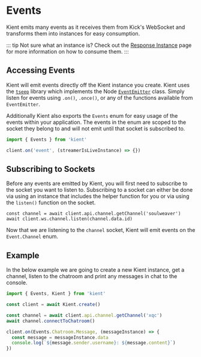 # Events

Kient emits many events as it receives them from Kick's WebSocket and transforms them into instances for easy consumption.

::: tip
Not sure what an instance is? Check out the [Response Instance](./response-instance.md) page for more information on how to consume them.
:::

## Accessing Events

Kient will emit events directly off the Kient instance you create. Kient uses the [`tseep`](https://github.com/Morglod/tseep) library which implements the Node [`EventEmitter`](https://nodejs.org/api/events.html#class-eventemitter) class. Simply listen for events using `.on()`, `.once()`, or any of the functions available from `EventEmitter`.

Additionally Kient also exports the `Events` enum for easy usage of the events within your application. The events in the enum are scoped to the socket they belong to and will not emit until that socket is subscribed to.

```ts
import { Events } from 'kient'

client.on('event', (streamerIsLiveInstance) => {})
```

## Subscribing to Sockets

Before any events are emitted by Kient, you will first need to subscribe to the socket you want to listen to. Subscribing to a socket can either be done via using an instance that includes the helper function for you or via using the `listen()` function on the socket.

```ts{2}
const channel = await client.api.channel.getChannel('soulweaver')
await client.ws.channel.listen(channel.data.id)
```

Now that we are listening to the `channel` socket, Kient will emit events on the `Event.Channel` enum.

## Example

In the below example we are going to create a new Kient instance, get a channel, listen to the chatroom and print any messages in chat to the console.

```ts
import { Events, Kient } from 'kient'

const client = await Kient.create()

const channel = await client.api.channel.getChannel('xqc')
await channel.connectToChatroom()

client.on(Events.Chatroom.Message, (messageInstance) => {
  const message = messageInstance.data
  console.log(`${message.sender.username}: ${message.content}`)
})
```

